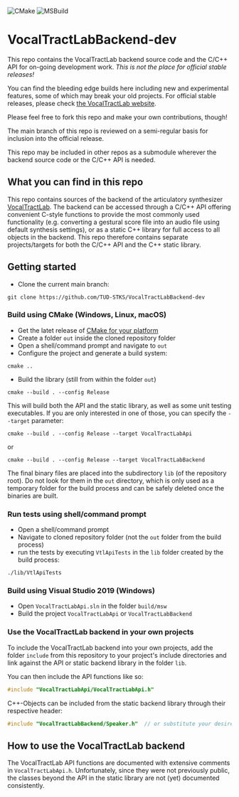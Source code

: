 ![CMake](https://github.com/TUD-STKS/VocalTractLabBackend-dev/actions/workflows/cmake.yml/badge.svg) ![MSBuild](https://github.com/TUD-STKS/VocalTractLabBackend-dev/actions/workflows/msbuild.yml/badge.svg)

# VocalTractLabBackend-dev
This repo contains the VocalTractLab backend source code and the C/C++ API for on-going development work. *This is not the place for official stable releases!* 

You can find the bleeding edge builds here including new and experimental features, some of which may break your old projects. For official stable releases, please check [the VocalTractLab website](https://www.vocaltractlab.de).

Please feel free to fork this repo and make your own contributions, though! 

The main branch of this repo is reviewed on a semi-regular basis for inclusion into the official release.

This repo may be included in other repos as a submodule wherever the backend source code or the C/C++ API is needed.

## What you can find in this repo
This repo contains sources of the backend of the articulatory synthesizer [VocalTractLab](https://www.vocaltractlab.de). The backend can be accessed through a C/C++ API offering convenient C-style functions to provide the most commonly used functionality (e.g. converting a gestural score file into an audio file using default synthesis settings), or as a static C++ library for full access to all objects in the backend. This repo therefore contains separate projects/targets for both the C/C++ API and the C++ static library.

## Getting started
- Clone the current main branch:
```
git clone https://github.com/TUD-STKS/VocalTractLabBackend-dev
```

### Build using CMake (Windows, Linux, macOS)
- Get the latet release of [CMake for your platform](https://cmake.org/)
- Create a folder ``out`` inside the cloned repository folder
- Open a shell/command prompt and navigate to ``out``
- Configure the project and generate a build system:
```
cmake ..
```
- Build the library (still from within the folder ``out``)
```
cmake --build . --config Release
```
This will build both the API and the static library, as well as some unit testing executables. If you are only interested in one of those, you can specify the `--target` parameter:
```
cmake --build . --config Release --target VocalTractLabApi
```
or
```
cmake --build . --config Release --target VocalTractLabBackend
```
The final binary files are placed into the subdirectory ``lib`` (of the repository root). Do not look for them in the ``out`` directory, which is only used as a temporary folder for the build process and can be safely deleted once the binaries are built.

### Run tests using shell/command prompt
- Open a shell/command prompt
- Navigate to cloned repository folder (not the ``out`` folder from the build process)
- run the tests by executing ``VtlApiTests`` in the ``lib`` folder created by the build process:
```
./lib/VtlApiTests
```

### Build using Visual Studio 2019 (Windows)
- Open ``VocalTractLabApi.sln`` in the folder `build/msw`
- Build the project ``VocalTractLabApi`` or ``VocalTractLabBackend``

### Use the VocalTractLab backend in your own projects
To include the VocalTractLab backend into your own projects, add the folder `include` from this repository to your project's include directories and link against the API or static backend library in the folder `lib`. 

You can then include the API functions like so:
```cpp
#include "VocalTractLabApi/VocalTractLabApi.h"
```

C++-Objects can be included from the static backend library through their respective header:
```cpp
#include "VocalTractLabBackend/Speaker.h"  // or substitute your desired header here
```

## How to use the VocalTractLab backend
The VocalTractLab API functions are documented with extensive comments in `VocalTractLabApi.h`. Unfortunately, since they were not previously public, the classes beyond the API in the static library are not (yet) documented consistently.
